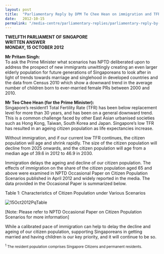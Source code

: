 ```yaml
---
layout: post
title:  "Parliamentary Reply by DPM Te Chee Hean on immigration and TFR issues"
date:   2012-10-15
permalink: "/media-centre/parliamentary-replies/parliamentary-reply-by-dpm-teo-chee-hean-on-immigration-and-tfr-issues"
---
```


**TWELFTH PARLIAMENT OF SINGAPORE  
WRITTEN ANSWER  
MONDAY, 15 OCTOBER 2012**

**Mr Pritam Singh:**  
To ask the Prime Minister what scenarios has NPTD deliberated upon to address the prospect of new immigrants unwittingly creating an even larger elderly population for future generations of Singaporeans to look after in light of trends towards marriage and singlehood in developed countries and the data from Census 2010 which show a downward trend in the average number of children born to ever-married female PRs between 2000 and 2010.

**Mr Teo Chee Hean (for the Prime Minister):**   
Singapore’s resident1 Total Fertility Rate (TFR) has been below replacement level for more than 30 years, and has been on a general downward trend. This is a common challenge faced by other East Asian urbanised societies such as Hong Kong, Taiwan, South Korea and Japan. Singapore’s low TFR has resulted in an ageing citizen population as life expectancies increase.

Without immigration, and if our current low TFR continues, the citizen population will age and shrink rapidly. The size of the citizen population will decline from 2025 onwards, and the citizen population will age from a median age of 39.6 in 2012 to 46.9 in 2030. 

Immigration delays the ageing and decline of our citizen population. The effects of immigration on the share of the citizen population aged 65 and above were examined in NPTD Occasional Paper on Citizen Population Scenarios published in April 2012 and widely reported in the media. The data provided in the Occasional Paper is summarized below.

Table 1: Characteristics of Citizen Population under Various Scenarios


![15Oct2012PqTable](https://github.com/isomerpages/isomerpages-stratgroup/raw/staging/images/parliamentary%20files/15%20oct%202012%20PQ%20table.PNG)


[Note: Please refer to NPTD Occasional Paper on Citizen Population Scenarios for more information]

While a calibrated pace of immigration can help to delay the decline and ageing of our citizen population, supporting Singaporeans in getting married and having children is our key priority, and it will continue to be so.

<sub><sup>1</sup> The resident population comprises Singapore Citizens and permanent residents.<sub>
  


